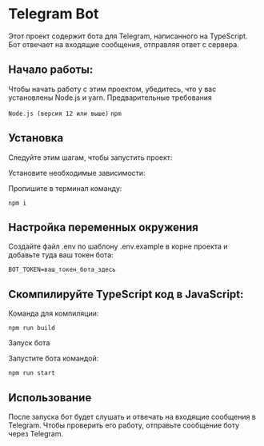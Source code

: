 <h1>Telegram Bot</h1>

Этот проект содержит  бота для Telegram, написанного на TypeScript. Бот отвечает на входящие сообщения, отправляя ответ с сервера.

<h2>Начало работы:</h2>

Чтобы начать работу с этим проектом, убедитесь, что у вас установлены Node.js и yarn.
Предварительные требования

`Node.js (версия 12 или выше)`
 `npm`

<h2>Установка</h2>

Следуйте этим шагам, чтобы запустить проект:

Установите необходимые зависимости:

Пропишите в терминал команду: 

    npm i
        
<h2>Настройка переменных окружения</h2>

Создайте файл .env по шаблону .env.example в корне проекта и добавьте туда ваш токен бота:

`BOT_TOKEN=ваш_токен_бота_здесь`

<h2>Скомпилируйте TypeScript код в JavaScript:</h2>

Команда для компиляции: 

    npm run build

Запуск бота

Запустите бота командой:

    npm run start

<h2>Использование</h2>

После запуска бот будет слушать и отвечать на входящие сообщения в Telegram. Чтобы проверить его работу, отправьте сообщение боту через Telegram.
